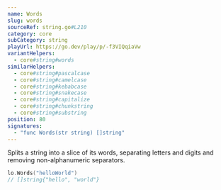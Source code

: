 ```yaml
---
name: Words
slug: words
sourceRef: string.go#L210
category: core
subCategory: string
playUrl: https://go.dev/play/p/-f3VIQqiaVw
variantHelpers:
  - core#string#words
similarHelpers:
  - core#string#pascalcase
  - core#string#camelcase
  - core#string#kebabcase
  - core#string#snakecase
  - core#string#capitalize
  - core#string#chunkstring
  - core#string#substring
position: 80
signatures:
  - "func Words(str string) []string"
---
```


Splits a string into a slice of its words, separating letters and digits and removing non-alphanumeric separators.

```go
lo.Words("helloWorld")
// []string{"hello", "world"}
```


